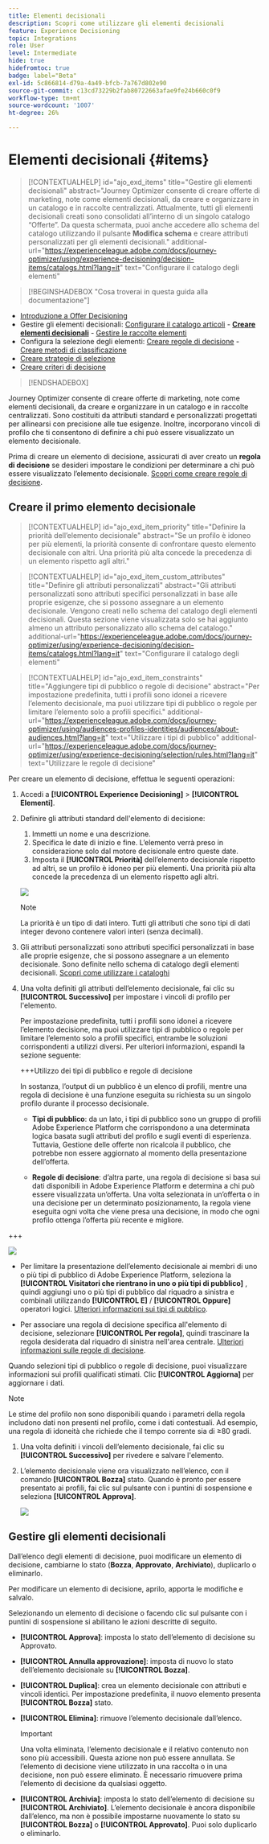 ```yaml
---
title: Elementi decisionali
description: Scopri come utilizzare gli elementi decisionali
feature: Experience Decisioning
topic: Integrations
role: User
level: Intermediate
hide: true
hidefromtoc: true
badge: label="Beta"
exl-id: 5c866814-d79a-4a49-bfcb-7a767d802e90
source-git-commit: c13cd73229b2fab80722663afae9fe24b660c0f9
workflow-type: tm+mt
source-wordcount: '1007'
ht-degree: 26%

---
```


# Elementi decisionali {#items}

>[!CONTEXTUALHELP]
>id="ajo_exd_items"
>title="Gestire gli elementi decisionali"
>abstract="Journey Optimizer consente di creare offerte di marketing, note come elementi decisionali, da creare e organizzare in un catalogo e in raccolte centralizzati. Attualmente, tutti gli elementi decisionali creati sono consolidati all’interno di un singolo catalogo “Offerte”. Da questa schermata, puoi anche accedere allo schema del catalogo utilizzando il pulsante **Modifica schema** e creare attributi personalizzati per gli elementi decisionali."
>additional-url="https://experienceleague.adobe.com/docs/journey-optimizer/using/experience-decisioning/decision-items/catalogs.html?lang=it" text="Configurare il catalogo degli elementi"

>[!BEGINSHADEBOX &quot;Cosa troverai in questa guida alla documentazione&quot;]

* [Introduzione a Offer Decisioning](gs-experience-decisioning.md)
* Gestire gli elementi decisionali: [Configurare il catalogo articoli](catalogs.md) - **[Creare elementi decisionali](items.md)** - [Gestire le raccolte elementi](collections.md)
* Configura la selezione degli elementi: [Creare regole di decisione](rules.md) - [Creare metodi di classificazione](ranking.md)
* [Creare strategie di selezione](selection-strategies.md)
* [Creare criteri di decisione](create-decision.md)

>[!ENDSHADEBOX]

Journey Optimizer consente di creare offerte di marketing, note come elementi decisionali, da creare e organizzare in un catalogo e in raccolte centralizzati. Sono costituiti da attributi standard e personalizzati progettati per allinearsi con precisione alle tue esigenze. Inoltre, incorporano vincoli di profilo che ti consentono di definire a chi può essere visualizzato un elemento decisionale.

Prima di creare un elemento di decisione, assicurati di aver creato un **regola di decisione** se desideri impostare le condizioni per determinare a chi può essere visualizzato l’elemento decisionale. [Scopri come creare regole di decisione](rules.md).

## Creare il primo elemento decisionale

>[!CONTEXTUALHELP]
>id="ajo_exd_item_priority"
>title="Definire la priorità dell’elemento decisionale"
>abstract="Se un profilo è idoneo per più elementi, la priorità consente di confrontare questo elemento decisionale con altri. Una priorità più alta concede la precedenza di un elemento rispetto agli altri."

>[!CONTEXTUALHELP]
>id="ajo_exd_item_custom_attributes"
>title="Definire gli attributi personalizzati"
>abstract="Gli attributi personalizzati sono attributi specifici personalizzati in base alle proprie esigenze, che si possono assegnare a un elemento decisionale. Vengono creati nello schema del catalogo degli elementi decisionali. Questa sezione viene visualizzata solo se hai aggiunto almeno un attributo personalizzato allo schema del catalogo."
>additional-url="https://experienceleague.adobe.com/docs/journey-optimizer/using/experience-decisioning/decision-items/catalogs.html?lang=it" text="Configurare il catalogo degli elementi"

>[!CONTEXTUALHELP]
>id="ajo_exd_item_constraints"
>title="Aggiungere tipi di pubblico o regole di decisione"
>abstract="Per impostazione predefinita, tutti i profili sono idonei a ricevere l’elemento decisionale, ma puoi utilizzare tipi di pubblico o regole per limitare l’elemento solo a profili specifici."
>additional-url="https://experienceleague.adobe.com/docs/journey-optimizer/using/audiences-profiles-identities/audiences/about-audiences.html?lang=it" text="Utilizzare i tipi di pubblico"
>additional-url="https://experienceleague.adobe.com/docs/journey-optimizer/using/experience-decisioning/selection/rules.html?lang=it" text="Utilizzare le regole di decisione"

Per creare un elemento di decisione, effettua le seguenti operazioni:

1. Accedi a **[!UICONTROL Experience Decisioning]** > **[!UICONTROL Elementi]**.

1. Definire gli attributi standard dell&#39;elemento di decisione:

   1. Immetti un nome e una descrizione.
   1. Specifica le date di inizio e fine. L’elemento verrà preso in considerazione solo dal motore decisionale entro queste date.
   1. Imposta il **[!UICONTROL Priorità]** dell’elemento decisionale rispetto ad altri, se un profilo è idoneo per più elementi. Una priorità più alta concede la precedenza di un elemento rispetto agli altri.

   ![](assets/item-attributes.png)

   >[!NOTE]
   >
   >La priorità è un tipo di dati intero. Tutti gli attributi che sono tipi di dati integer devono contenere valori interi (senza decimali).

1. Gli attributi personalizzati sono attributi specifici personalizzati in base alle proprie esigenze, che si possono assegnare a un elemento decisionale. Sono definite nello schema di catalogo degli elementi decisionali. [Scopri come utilizzare i cataloghi](catalogs.md)

1. Una volta definiti gli attributi dell’elemento decisionale, fai clic su **[!UICONTROL Successivo]** per impostare i vincoli di profilo per l&#39;elemento.

   Per impostazione predefinita, tutti i profili sono idonei a ricevere l’elemento decisione, ma puoi utilizzare tipi di pubblico o regole per limitare l’elemento solo a profili specifici, entrambe le soluzioni corrispondenti a utilizzi diversi. Per ulteriori informazioni, espandi la sezione seguente:

   +++Utilizzo dei tipi di pubblico e regole di decisione

   In sostanza, l’output di un pubblico è un elenco di profili, mentre una regola di decisione è una funzione eseguita su richiesta su un singolo profilo durante il processo decisionale.

   * **Tipi di pubblico**: da un lato, i tipi di pubblico sono un gruppo di profili Adobe Experience Platform che corrispondono a una determinata logica basata sugli attributi del profilo e sugli eventi di esperienza. Tuttavia, Gestione delle offerte non ricalcola il pubblico, che potrebbe non essere aggiornato al momento della presentazione dell’offerta.

   * **Regole di decisione**: d’altra parte, una regola di decisione si basa sui dati disponibili in Adobe Experience Platform e determina a chi può essere visualizzata un’offerta. Una volta selezionata in un’offerta o in una decisione per un determinato posizionamento, la regola viene eseguita ogni volta che viene presa una decisione, in modo che ogni profilo ottenga l’offerta più recente e migliore.

+++

   ![](assets/item-constraints.png)

   * Per limitare la presentazione dell’elemento decisionale ai membri di uno o più tipi di pubblico di Adobe Experience Platform, seleziona la **[!UICONTROL Visitatori che rientrano in uno o più tipi di pubblico]** , quindi aggiungi uno o più tipi di pubblico dal riquadro a sinistra e combinali utilizzando **[!UICONTROL E]** / **[!UICONTROL Oppure]** operatori logici. [Ulteriori informazioni sui tipi di pubblico](../audience/about-audiences.md).

   * Per associare una regola di decisione specifica all&#39;elemento di decisione, selezionare **[!UICONTROL Per regola]**, quindi trascinare la regola desiderata dal riquadro di sinistra nell&#39;area centrale. [Ulteriori informazioni sulle regole di decisione](rules.md).

   Quando selezioni tipi di pubblico o regole di decisione, puoi visualizzare informazioni sui profili qualificati stimati. Clic **[!UICONTROL Aggiorna]** per aggiornare i dati.

   >[!NOTE]
   >
   >Le stime del profilo non sono disponibili quando i parametri della regola includono dati non presenti nel profilo, come i dati contestuali. Ad esempio, una regola di idoneità che richiede che il tempo corrente sia di ≥80 gradi.

1. Una volta definiti i vincoli dell’elemento decisionale, fai clic su **[!UICONTROL Successivo]** per rivedere e salvare l&#39;elemento.

1. L’elemento decisionale viene ora visualizzato nell’elenco, con il comando **[!UICONTROL Bozza]** stato. Quando è pronto per essere presentato ai profili, fai clic sul pulsante con i puntini di sospensione e seleziona **[!UICONTROL Approva]**.

   ![](assets/item-approve.png)

## Gestire gli elementi decisionali

Dall’elenco degli elementi di decisione, puoi modificare un elemento di decisione, cambiarne lo stato (**Bozza**, **Approvato**, **Archiviato**), duplicarlo o eliminarlo.

Per modificare un elemento di decisione, aprilo, apporta le modifiche e salvalo.

Selezionando un elemento di decisione o facendo clic sul pulsante con i puntini di sospensione si abilitano le azioni descritte di seguito.

* **[!UICONTROL Approva]**: imposta lo stato dell’elemento di decisione su Approvato.
* **[!UICONTROL Annulla approvazione]**: imposta di nuovo lo stato dell’elemento decisionale su **[!UICONTROL Bozza]**.
* **[!UICONTROL Duplica]**: crea un elemento decisionale con attributi e vincoli identici. Per impostazione predefinita, il nuovo elemento presenta **[!UICONTROL Bozza]** stato.
* **[!UICONTROL Elimina]**: rimuove l’elemento decisionale dall’elenco.

  >[!IMPORTANT]
  >
  >Una volta eliminata, l’elemento decisionale e il relativo contenuto non sono più accessibili. Questa azione non può essere annullata. Se l’elemento di decisione viene utilizzato in una raccolta o in una decisione, non può essere eliminato. È necessario rimuovere prima l’elemento di decisione da qualsiasi oggetto.

* **[!UICONTROL Archivia]**: imposta lo stato dell’elemento di decisione su **[!UICONTROL Archiviato]**. L’elemento decisionale è ancora disponibile dall’elenco, ma non è possibile impostarne nuovamente lo stato su **[!UICONTROL Bozza]** o **[!UICONTROL Approvato]**. Puoi solo duplicarlo o eliminarlo.
